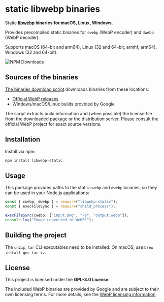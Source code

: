 # static libwebp binaries

Static **[libwebp](https://developers.google.com/speed/webp) binaries for macOS, Linux, Windows.**

Provides precompiled static binaries for `cwebp` (WebP encoder) and `dwebp` (WebP decoder).

Supports macOS (64-bit and arm64), Linux (32 and 64-bit, armhf, arm64), Windows (32 and 64-bit).

![NPM Downloads](https://img.shields.io/npm/d18m/libwebp-static?style=for-the-badge)

## Sources of the binaries

[The binaries download script](download-binaries/index.sh) downloads binaries from these locations:

- [Official WebP releases](https://storage.googleapis.com/downloads.webmproject.org/releases/webp/index.html)
- Windows/macOS/Linux builds provided by Google

The script extracts build information and (when possible) the license file from the downloaded package or the distribution server. Please consult the official WebP project for exact source versions.

## Installation

Install via npm:
```sh
npm install libwebp-static
```

## Usage

This package provides paths to the static `cwebp` and `dwebp` binaries, so they can be used in your Node.js applications:

```js
const { cwebp, dwebp } = require("libwebp-static");
const { execFileSync } = require("child_process");

execFileSync(cwebp, ["input.png", "-o", "output.webp"]);
console.log("Image converted to WebP!");
```

## Building the project

The `unzip`, `tar` CLI executables need to be installed. On macOS, use `brew install gnu-tar xz`.

## License

This project is licensed under the **GPL-3.0 License**.

The included WebP binaries are provided by Google and are subject to their own licensing terms. For more details, see the [WebP licensing information](https://chromium.googlesource.com/webm/libwebp/+/refs/heads/main/COPYING).

